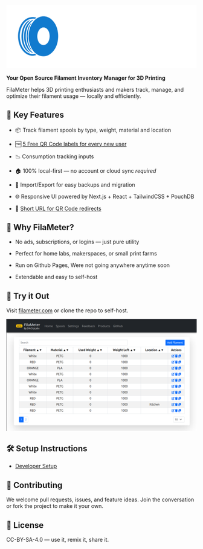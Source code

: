 ![FilaMeter - Filament Inventory Manager](/public/images/logos/filameter-banner.png)

**Your Open Source Filament Inventory Manager for 3D Printing**

FilaMeter helps 3D printing enthusiasts and makers track, manage, and optimize their filament usage — locally and efficiently.

## 🌟 Key Features

- 📦 Track filament spools by type, weight, material and location

- 🆓 [5 Free QR Code labels for every new user](https://shop.silocitylabs.com/discount/1GHIW2TI?redirect=%2Fproducts%2Ffilameter-labels%3Fvariant%3D50812497920300)

- 📉 Consumption tracking inputs

- 🏠 100% local-first — no account or cloud sync _required_

- 🔄 Import/Export for easy backups and migration

- 🌐 Responsive UI powered by Next.js + React + TailwindCSS + PouchDB

- 🔗 [Short URL for QR Code redirects](https://github.com/SiloCityLabs/filameter.com/wiki/Creating-QR-Codes)

## 🚀 Why FilaMeter?

- No ads, subscriptions, or logins — just pure utility

- Perfect for home labs, makerspaces, or small print farms

- Run on Github Pages, Were not going anywhere anytime soon

- Extendable and easy to self-host

## 📲 Try it Out

Visit [filameter.com](https://filameter.com) or clone the repo to self-host.

![Screenshot of filameter spools page](/public/images/screenshots/spools-4-9-25.png)

## 🛠️ Setup Instructions

- [Developer Setup](https://github.com/SiloCityLabs/filameter.com/wiki/Developer-Setup)

## 📢 Contributing

We welcome pull requests, issues, and feature ideas. Join the conversation or fork the project to make it your own.

## 🧾 License

CC-BY-SA-4.0 — use it, remix it, share it.
